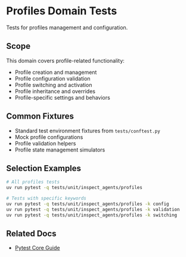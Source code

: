 # Profiles Domain Tests

Tests for profiles management and configuration.

## Scope
This domain covers profile-related functionality:
- Profile creation and management
- Profile configuration validation
- Profile switching and activation
- Profile inheritance and overrides
- Profile-specific settings and behaviors

## Common Fixtures
- Standard test environment fixtures from `tests/conftest.py`
- Mock profile configurations
- Profile validation helpers
- Profile state management simulators

## Selection Examples
```bash
# All profiles tests
uv run pytest -q tests/unit/inspect_agents/profiles

# Tests with specific keywords
uv run pytest -q tests/unit/inspect_agents/profiles -k config
uv run pytest -q tests/unit/inspect_agents/profiles -k validation
uv run pytest -q tests/unit/inspect_agents/profiles -k switching
```

## Related Docs
- [Pytest Core Guide](../../docs/TESTING_PYTEST_CORE.md)
